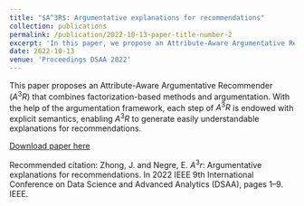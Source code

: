 ```yaml
---
title: "$A^3R$: Argumentative explanations for recommendations"
collection: publications
permalink: /publication/2022-10-13-paper-title-number-2
excerpt: 'In this paper, we propose an Attribute-Aware Argumentative Recommender ($A^3R$) that combines factorization-based methods and argumentation. With the help of argumentation framework, each step of $A^3R$ is endowed with explicit semantics, enabling $A^3R$ to generate easily understandable explanations for recommendations.'
date: 2022-10-13
venue: 'Proceedings DSAA 2022'
---
```

This paper proposes an Attribute-Aware Argumentative Recommender ($A^3R$) that combines factorization-based methods and argumentation. With the help of the argumentation framework, each step of $A^3R$ is endowed with explicit semantics, enabling $A^3R$ to generate easily understandable explanations for recommendations.

[Download paper here](https://ieeexplore.ieee.org/abstract/document/10032419)


Recommended citation: Zhong, J. and Negre, E. $A^3r$: Argumentative explanations for recommendations. In 2022 IEEE 9th International Conference on Data Science and Advanced Analytics (DSAA), pages 1–9. IEEE.
